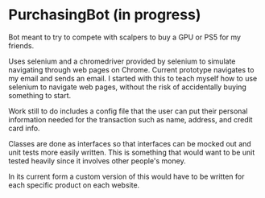 # PurchasingBot (in progress)

Bot meant to try to compete with scalpers to buy a GPU or PS5 for my friends.

Uses selenium and a chromedriver provided by selenium to simulate navigating through web pages on Chrome.
Current prototype navigates to my email and sends an email. I started with this to teach myself how to use selenium to navigate web pages, without the risk of accidentally buying something to start. 

Work still to do includes a config file that the user can put their personal information needed for the transaction such as name, address, and credit card info.

Classes are done as interfaces so that interfaces can be mocked out and unit tests more easily written. This is something that would want to be unit tested heavily since it involves other people's money.

In its current form a custom version of this would have to be written for each specific product on each website.
